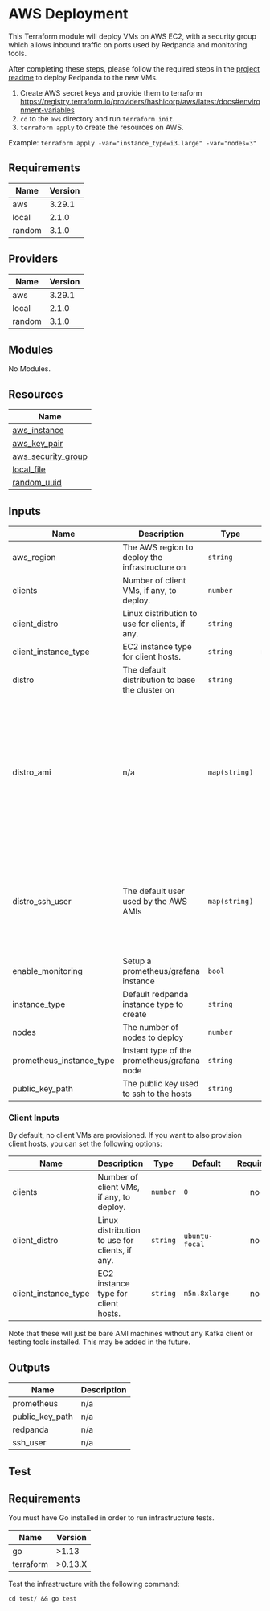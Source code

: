 # AWS Deployment

This Terraform module will deploy VMs on AWS EC2, with a security group which allows inbound traffic on ports used by Redpanda and monitoring tools.

After completing these steps, please follow the required steps in the [project readme](../README.md) to deploy Redpanda to the new VMs.

1. Create AWS secret keys and provide them to terraform https://registry.terraform.io/providers/hashicorp/aws/latest/docs#environment-variables
2. `cd` to the `aws` directory and run `terraform init`.
3. `terraform apply` to create the resources on AWS.

Example: `terraform apply -var="instance_type=i3.large" -var="nodes=3"`


## Requirements

| Name | Version |
|------|---------|
| aws | 3.29.1 |
| local | 2.1.0 |
| random | 3.1.0 |

## Providers

| Name | Version |
|------|---------|
| aws | 3.29.1 |
| local | 2.1.0 |
| random | 3.1.0 |

## Modules

No Modules.

## Resources

| Name |
|------|
| [aws_instance](https://registry.terraform.io/providers/hashicorp/aws/3.29.1/docs/resources/instance) |
| [aws_key_pair](https://registry.terraform.io/providers/hashicorp/aws/3.29.1/docs/resources/key_pair) |
| [aws_security_group](https://registry.terraform.io/providers/hashicorp/aws/3.29.1/docs/resources/security_group) |
| [local_file](https://registry.terraform.io/providers/hashicorp/local/2.1.0/docs/resources/file) |
| [random_uuid](https://registry.terraform.io/providers/hashicorp/random/3.1.0/docs/resources/uuid) |

## Inputs

| Name | Description | Type | Default | Required |
|------|-------------|------|---------|:--------:|
| aws\_region | The AWS region to deploy the infrastructure on | `string` | `"us-west-2"` | no |
| clients | Number of client VMs, if any, to deploy. | `number` | `0` | no |
| client\_distro | Linux distribution to use for clients, if any. | `string` | `ubuntu-focal` | no |
| client\_instance\_type | EC2 instance type for client hosts. | `string` | `m5n.8xlarge` | no |
| distro | The default distribution to base the cluster on | `string` | `"ubuntu-focal"` | no |
| distro\_ami | n/a | `map(string)` | <pre>{<br>  "amazon-linux-2": "ami-01ce4793a2f45922e",<br>  "debian-buster": "ami-0f7939d313699273c",<br>  "debian-stretch": "ami-072ad3956e05c814c",<br>  "fedora-31": "ami-0e82cc6ce8f393d4b",<br>  "fedora-32": "ami-020405ee5d5747724",<br>  "rhel-8": "ami-087c2c50437d0b80d",<br>  "ubuntu-bionic": "ami-0c1ab2d66f996cd4b",<br>  "ubuntu-focal": "ami-02c45ea799467b51b",<br> "ubuntu-hirsute": "ami-035649ffeb04ce758" <br>}</pre> | no |
| distro\_ssh\_user | The default user used by the AWS AMIs | `map(string)` | <pre>{<br>  "amazon-linux-2": "ec2-user",<br>  "debian-buster": "admin",<br>  "debian-stretch": "admin",<br>  "fedora-31": "fedora",<br>  "fedora-32": "fedora",<br>  "rhel-8": "ec2-user",<br>  "ubuntu-\*": "ubuntu" <br>}</pre> | no |
| enable\_monitoring | Setup a prometheus/grafana instance | `bool` | `true` | no |
| instance\_type | Default redpanda instance type to create | `string` | `"i3.2xlarge"` | no |
| nodes | The number of nodes to deploy | `number` | `"3"` | no |
| prometheus\_instance\_type | Instant type of the prometheus/grafana node | `string` | `"c5.2xlarge"` | no |
| public\_key\_path | The public key used to ssh to the hosts | `string` | `"~/.ssh/id_rsa.pub"` | no |

### Client Inputs
By default, no client VMs are provisioned. If you want to also provision client
hosts, you can set the following options:

| Name | Description | Type | Default | Required |
|------|-------------|------|---------|:--------:|
| clients | Number of client VMs, if any, to deploy. | `number` | `0` | no |
| client\_distro | Linux distribution to use for clients, if any. | `string` | `ubuntu-focal` | no |
| client\_instance\_type | EC2 instance type for client hosts. | `string` | `m5n.8xlarge` | no |

Note that these will just be bare AMI machines without any Kafka client or
testing tools installed. This may be added in the future.

## Outputs

| Name | Description |
|------|-------------|
| prometheus | n/a |
| public\_key\_path | n/a |
| redpanda | n/a |
| ssh\_user | n/a |

## Test

## Requirements

You must have Go installed in order to run infrastructure tests.

| Name | Version |
|------|---------|
| go | >1.13 |
| terraform | >0.13.X |

Test the infrastructure with the following command:

`cd test/ && go test `

